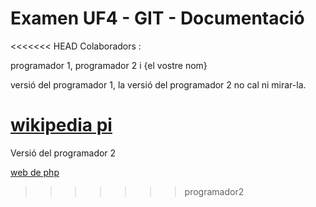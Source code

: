 Examen UF4 - GIT - Documentació
===============================

<<<<<<< HEAD
Colaboradors :

programador 1,  programador 2 i {el vostre nom}

versió del programador 1,  la versió del programador 2 no cal ni mirar-la.

[wikipedia pi](https://es.wikipedia.org/wiki/N%C3%BAmero_%CF%80)
=======
Versió del programador 2

[web de php](https://www.php.net/)
>>>>>>> programador2
